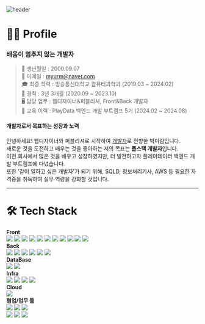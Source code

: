 ![header](https://capsule-render.vercel.app/api?type=waving&color=gradient&fontColor=black&height=160&section=header&text=Welcome%20👋&fontSize=70&fontAlignX=50&fontAlignY=40)
# 👩‍💻 Profile
### 배움이 멈추지 않는 개발자
> 🎂 생년월일 : 2000.09.07<br/>
> 📧 이메일 : myurm@naver.com<br/>
> 🎓 최종 학력 : 방송통신대학교 컴퓨터과학과 (2019.03 ~ 2024.02)<br/>
> 💼 경력 : 3년 3개월 (2020.09 ~ 2023.10)<br/>
> 🖥️ 담당 업무 : 웹디자이너&퍼블리셔, Front&Back 개발자<br/>
> 📖 교육 이력 : PlayData 백엔드 개발 부트캠프 5기 (2024.02 ~ 2024.08)

#### 개발자로서 목표하는 성장과 노력
안녕하세요! 웹디자이너와 퍼블리셔로 시작하여 <ins>개발자</ins>로 전향한 박미람입니다.<br/>
새로운 것을 도전하고 배우는 것을 좋아하는 저의 목표는 <b>풀스택 개발자</b>입니다.<br/>
이전 회사에서 많은 것을 배우고 성장하였지만, 더 발전하고자 플레이데이터 백엔드 개발 부트캠프에 다녔습니다.<br/>
또한 '같이 일하고 싶은 개발자'가 되기 위해, SQLD, 정보처리기사, AWS 등 필요한 자격증을 취득하여 실무 역량을 강화할 것입니다.<br/>

<hr/>

<div align=left><h1>🛠️ Tech Stack</h1></div>
<div align=left>
  <b>Front</b><br/>
  <img src="https://img.shields.io/badge/html5-E34F26?style=for-the-badge&logo=html5&logoColor=white">
  <img src="https://img.shields.io/badge/css3-1572B6?style=for-the-badge&logo=css3&logoColor=white">
  <img src="https://img.shields.io/badge/sass-CC6699?style=for-the-badge&logo=sass&logoColor=white">
  <img src="https://img.shields.io/badge/tailwindcss-06B6D4?style=for-the-badge&logo=tailwindcss&logoColor=white">
  <img src="https://img.shields.io/badge/javascript-F7DF1E?style=for-the-badge&logo=javascript&logoColor=white">
  <img src="https://img.shields.io/badge/typescript-3178C6?style=for-the-badge&logo=typescript&logoColor=white">
  <img src="https://img.shields.io/badge/react-61DAFB?style=for-the-badge&logo=react&logoColor=white">
  <img src="https://img.shields.io/badge/redux-764ABC?style=for-the-badge&logo=redux&logoColor=white">
  <img src="https://img.shields.io/badge/next.js-000000?style=for-the-badge&logo=nextdotjs&logoColor=white">
  <img src="https://img.shields.io/badge/react native-20232a?style=for-the-badge&logo=react&logoColor=087ea4">
  <img src="https://img.shields.io/badge/expo-000020?style=for-the-badge&logo=expo&logoColor=white">
</div>
<div align=left>
  <b>Back</b><br/>
  <img src="https://img.shields.io/badge/spring-6DB33F?style=for-the-badge&logo=spring&logoColor=white">
  <img src="https://img.shields.io/badge/spring boot-6DB33F?style=for-the-badge&logo=springboot&logoColor=white">
  <img src="https://img.shields.io/badge/jpa-6DB33F?style=for-the-badge&logo=jpa&logoColor=white">
  <img src="https://img.shields.io/badge/gradle-02303A?style=for-the-badge&logo=gradle&logoColor=white">
  <img src="https://img.shields.io/badge/mybatis-cc0000?style=for-the-badge&logo=mybatis&logoColor=white">
  <img src="https://img.shields.io/badge/msa-666666?style=for-the-badge&logo=msa&logoColor=white">
</div>
<div align=left>
  <b>DataBase</b><br/>
  <img src="https://img.shields.io/badge/MySQL-005C84?style=for-the-badge&logo=mysql&logoColor=white">
  <img src="https://img.shields.io/badge/MariaDB-003545?style=for-the-badge&logo=mariadb&logoColor=white">
</div>
<div align=left>
  <b>Infra</b><br/>
  <img src="https://img.shields.io/badge/docker-2496ED.svg?style=for-the-badge&logo=docker&logoColor=white">
  <img src="https://img.shields.io/badge/Jenkins-D24939?style=for-the-badge&logo=Jenkins&logoColor=white">
  <img src="https://img.shields.io/badge/kubernetes-326CE5.svg?style=for-the-badge&logo=kubernetes&logoColor=white">
  <img src="https://img.shields.io/badge/helm-0F1689.svg?style=for-the-badge&logo=helm&logoColor=white">
</div>
<div align=left>
  <b>Cloud</b><br/>
  <img src="https://img.shields.io/badge/gcp-4285F4?style=for-the-badge&logo=google-cloud&logoColor=white">
</div>
<div align=left>
  <b>협업/업무 툴</b><br/>
  <img src="https://img.shields.io/badge/GIT-E44C30?style=for-the-badge&logo=git&logoColor=white">
  <img src="https://img.shields.io/badge/GitHub-100000?style=for-the-badge&logo=github&logoColor=white">
  <img src="https://img.shields.io/badge/Sourcetree-0052CC?style=for-the-badge&logo=Sourcetree&logoColor=white">
  <br/>
  <img src="https://img.shields.io/badge/Slack-4A154B?style=for-the-badge&logo=slack&logoColor=white">
  <img src="https://img.shields.io/badge/IntelliJ_IDEA-000000.svg?style=for-the-badge&logo=intellij-idea&logoColor=white">
  <img src="https://img.shields.io/badge/WebStorm-000000?style=for-the-badge&logo=WebStorm&logoColor=white">
</div>
